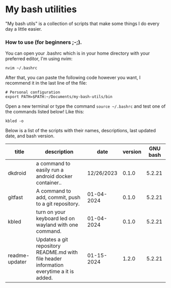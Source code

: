 # My bash utilities

"My bash utils" is a collection of scripts that make some things I do every day a little easier.

### How to use (for beginners ;-;).

You can open your .bashrc which is in your home directory with your preferred editor, I'm using nvim:

```
nvim ~/.bashrc
```

After that, you can paste the following code however you want, I recommend it in the last line of the file:

```
# Personal configuration
export PATH=$PATH:~/Documents/my-bash-utils/bin
```

Open a new terminal or type the command `source ~/.bashrc` and test one of the commands listed below! Like this:

```
kbled -o
```

Below is a list of the scripts with their names, descriptions, last updated date, and bash version.

 |title|description|date|version|GNU bash| 
|-----|-----------|----|-------|--------| 
| dkdroid| a command to easily run a android docker container..| 12/26/2023| 0.1.0 | 5.2.21|
| gitfast| A command to add, commit, push to a git repository.| 01-04-2024| 0.1.0| 5.2.21|
| kbled| turn on your keyboard led on wayland with one command.| 01-04-2024| 0.1.0| 5.2.21|
| readme-updater| Updates a git repository README.md with file header information everytime a it is added.| 01-15-2024| 1.2.0| 5.2.21|